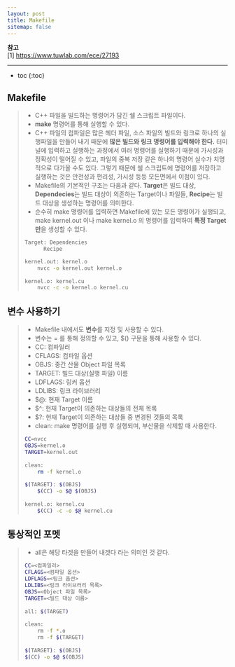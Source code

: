 ```yaml
---
layout: post
title: Makefile
sitemap: false
---
```


**참고**  
[1] <https://www.tuwlab.com/ece/27193>  
* * *  

* toc
{:toc}

## Makefile
> * C++ 파일을 빌드하는 명령어가 담긴 쉘 스크립트 파일이다. 
> * **make** 명령어를 통해 실행할 수 있다.
> * C++ 파일의 컴파일은 많은 헤더 파일, 소스 파일의 빌드와 링크로 하나의 실행파일을 만들어 내기 때문에 **많은 빌드와 링크 명령어를 입력해야 한다.** 터미널에 입력하고 실행하는 과정에서 여러 명령어를 실행하기 때문에 가시성과 정확성이 떨어질 수 있고, 파일의 중복 저장 같은 하나의 명령어 실수가 치명적으로 다가올 수도 있다. 그렇기 때문에 쉘 스크립트에 명령어를 저장하고 실행하는 것은 안전성과 편리성, 가시성 등등 모든면에서 이점이 있다.
> * Makefile의 기본적인 구조는 다음과 같다. **Target**은 빌드 대상, **Dependecies**는 빌드 대상이 의존하는 Target이나 파일들, **Recipe**는 빌드 대상을 생성하는 명령어를 의미한다.
> * 순수히 make 명령어를 입력하면 Makefile에 있는 모든 명령어가 실행되고, make kernel.out 이나 make kernel.o 의 명령어를 입력하여 **특정 Target만**을 생성할 수 있다.
> ~~~sh
> Target: Dependencies
>       Recipe
> ~~~
> ~~~sh
> kernel.out: kernel.o
>     nvcc -o kernel.out kernel.o
>  
> kernel.o: kernel.cu
>     nvcc -c -o kernel.o kernel.cu
> ~~~

## 변수 사용하기
> * Makefile 내에서도 **변수**를 지정 및 사용할 수 있다.
> * 변수는 = 를 통해 정의할 수 있고, $() 구문을 통해 사용할 수 있다.
> * CC: 컴파일러
> * CFLAGS: 컴파일 옵션
> * OBJS: 중간 산물 Object 파일 목록
> * TARGET: 빌드 대상(실행 파일) 이름
> * LDFLAGS: 링커 옵션
> * LDLIBS: 링크 라이브러리
> * $@: 현재 Target 이름
> * $^: 현재 Target이 의존하는 대상들의 전체 목록
> * $?: 현재 Target이 의존하는 대상들 중 변경된 것들의 목록
> * clean: make 명령어를 실행 후 실행되며, 부산물을 삭제할 때 사용한다.
> ~~~sh
> CC=nvcc
> OBJS=kernel.o
> TARGET=kernel.out
>  
> clean:
>     rm -f kernel.o
>  
> $(TARGET): $(OBJS)
>     $(CC) -o $@ $(OBJS)
>  
> kernel.o: kernel.cu
>     $(CC) -c -o $@ kernel.cu
> ~~~

## 통상적인 포멧
> * all은 해당 타겟을 만들어 내겟다 라는 의미인 것 같다.
> ~~~sh
> CC=<컴파일러>
> CFLAGS=<컴파일 옵션>
> LDFLAGS=<링크 옵션>
> LDLIBS=<링크 라이브러리 목록>
> OBJS=<Object 파일 목록>
> TARGET=<빌드 대상 이름>
>  
> all: $(TARGET)
>  
> clean:
>     rm -f *.o
>     rm -f $(TARGET)
>  
> $(TARGET): $(OBJS)
> $(CC) -o $@ $(OBJS)
> ~~~
